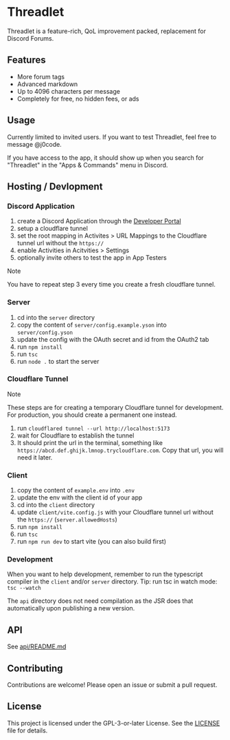 # Threadlet

Threadlet is a feature-rich, QoL improvement packed, replacement for Discord Forums.

## Features

- More forum tags
- Advanced markdown
- Up to 4096 characters per message
- Completely for free, no hidden fees, or ads

## Usage

Currently limited to invited users. If you want to test Threadlet, feel free to message @j0code.

If you have access to the app, it should show up when you search for "Threadlet" in the "Apps & Commands" menu in Discord.

## Hosting / Devlopment

### Discord Application
1. create a Discord Application through the [Developer Portal](https://discord.dev/)
2. setup a cloudflare tunnel
3. set the root mapping in Activites > URL Mappings to the Cloudflare tunnel url without the `https://`
4. enable Activities in Acitvities > Settings
5. optionally invite others to test the app in App Testers
> [!NOTE]
> You have to repeat step 3 every time you create a fresh cloudflare tunnel.

### Server
1. cd into the `server` directory
2. copy the content of `server/config.example.yson` into `server/config.yson`
3. update the config with the OAuth secret and id from the OAuth2 tab
4. run `npm install`
5. run `tsc`
6. run `node .` to start the server

### Cloudflare Tunnel
> [!NOTE]
> These steps are for creating a temporary Cloudflare tunnel for development. For production, you should create a permanent one instead.
1. run `cloudflared tunnel --url http://localhost:5173`
2. wait for Cloudflare to establish the tunnel
3. It should print the url in the terminal, something like `https://abcd.def.ghijk.lmnop.trycloudflare.com`. Copy that url, you will need it later.

### Client
1. copy the content of `example.env` into `.env`
2. update the env with the client id of your app
3. cd into the `client` directory
4. update `client/vite.config.js` with your Cloudflare tunnel url without the `https://` (`server.allowedHosts`)
5. run `npm install`
6. run `tsc`
7. run `npm run dev` to start vite (you can also build first)

### Development
When you want to help development, remember to run the typescript compiler in the `client` and/or `server` directory.
Tip: run tsc in watch mode: `tsc --watch`

The `api` directory does not need compilation as the JSR does that automatically upon publishing a new version.

## API

See [api/README.md](./api/README.md)

## Contributing

Contributions are welcome! Please open an issue or submit a pull request.

## License

This project is licensed under the GPL-3-or-later License. See the [LICENSE](api/LICENSE) file for details.